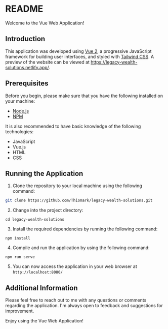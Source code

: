 # README

Welcome to the Vue Web Application!

## Introduction

This application was developed using [Vue 2](https://vuejs.org/), a progressive JavaScript framework for building user interfaces, and styled with [Tailwind CSS](https://tailwindcss.com/). A preview of the website can be viewed at https://legacy-wealth-solutions.netlify.app/.

## Prerequisites

Before you begin, please make sure that you have the following installed on your machine:
- [Node.js](https://nodejs.org/en/)
- [NPM](https://www.npmjs.com/)

It is also recommended to have basic knowledge of the following technologies:
- JavaScript
- Vue.js
- HTML
- CSS

## Running the Application

1. Clone the repository to your local machine using the following command:
```sh
git clone https://github.com/Thiomark/legacy-wealth-solutions.git
```

2. Change into the project directory:
```
cd legacy-wealth-solutions
```

3. Install the required dependencies by running the following command:
```
npm install
```

4. Compile and run the application by using the following command:
```
npm run serve
```

5. You can now access the application in your web browser at `http://localhost:8080/`

## Additional Information

Please feel free to reach out to me with any questions or comments regarding the application. I'm always open to feedback and suggestions for improvement.

Enjoy using the Vue Web Application!
